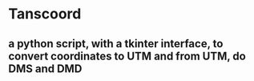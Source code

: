 # Tanscoord

## a python script, with a tkinter interface, to convert coordinates to UTM and from UTM, do DMS and DMD
